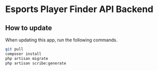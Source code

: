 # Esports Player Finder API Backend

## How to update

When updating this app, run the following commands.

 ```bash
 git pull
 composer install
 php artisan migrate
 php artisan scribe:generate

